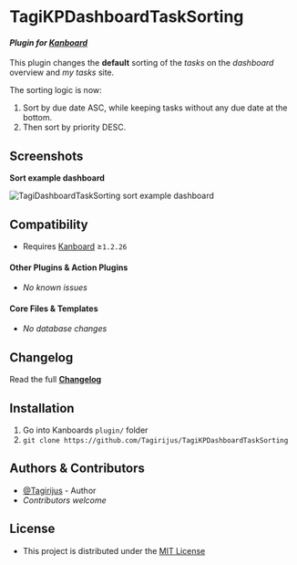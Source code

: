 # TagiKPDashboardTaskSorting

#### _Plugin for [Kanboard](https://github.com/fguillot/kanboard "Kanboard - Kanban Project Management Software")_

This plugin changes the **default** sorting of the _tasks_ on the _dashboard_ overview and _my tasks_ site.

The sorting logic is now:

1. Sort by due date ASC, while keeping tasks without any due date at the bottom.
2. Then sort by priority DESC.


Screenshots
-------------

**Sort example dashboard**

![TagiDashboardTaskSorting sort example dashboard](../master/Screenshots/TagiDashboardTaskSorting_sort_example.png)


Compatibility
-------------

- Requires [Kanboard](https://github.com/fguillot/kanboard "Kanboard - Kanban Project Management Software") ≥`1.2.26`

#### Other Plugins & Action Plugins
- _No known issues_
#### Core Files & Templates
- _No database changes_


Changelog
---------

Read the full [**Changelog**](../master/changelog.md "See changes")
 

Installation
------------

1. Go into Kanboards `plugin/` folder
2. `git clone https://github.com/Tagirijus/TagiKPDashboardTaskSorting`


Authors & Contributors
----------------------

- [@Tagirijus](https://github.com/Tagirijus) - Author
- _Contributors welcome_


License
-------
- This project is distributed under the [MIT License](../master/LICENSE "Read The MIT license")
